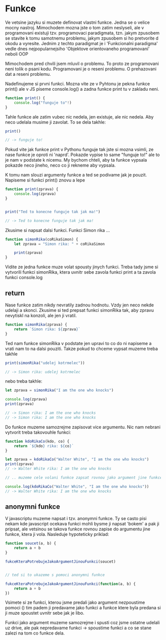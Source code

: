 # Funkce

Ve vetsine jazyku si muzete definovat vlastni funkce. Jedna se o velice mocny nastroj. Mimochodem mozna jste o tom zatim neslyseli, ale v programovani existuji tzv. programovaci paradigmata, tzn. jakym zpusobem se stavite k tomu samotnemu problemu, jakym zpusobem si ho pretvorite d okodu a vyresite. Jednim z techto paradigmat je i 'Funkcionalni paradigma' vedle dnes nejpopularnejsiho 'Objektove orientovaneho programovani' neboli OOP

Mimochodem pred chvili jsem mluvil o problemu. To proto ze programovani neni tolik o psani kodu. Programovani je o reseni problemu. O prehazovani dat a reseni problemu.

Nadefinujeme si prvni funkci. Mozna vite ze v Pyhtonu je pekna funkce print() ale v JS piseme console.log() a zadna funkce print tu v zakladu neni.

```js
function print() {
    console.log("funguje to"!)
}
```

Tahle funkce ale zatim vubec nic nedela, jen existuje, ale nic nedela.
Aby neco udelala musime ji zavolat.
To se dela takhle:

```js
print()

// -> funguje to!
```

Pokud vite jak funkce print v Pythonu funguje tak jste si mozna vsimli, ze nase funkce je oproti ni 'naprd'. Pokazde vypise to same "funguje to!" ale to je nam v podstate k nicemu. My bychom chteli, aby ta funkce vypsala pokazde neco jineho, neco co ji rekneme aby vypsala.

K tomu nam slouzi argumenty funkce a ted se podivame jak je pouzit.
Napiseme si funkci print() znovu a lepe

```js
function print(zprava) {
    console.log(zprava)
}


print("Ted to konecne funguje tak jak ma!")

// -> Ted to konecne funguje tak jak ma!
```

Zkusime si napsat dalsi funkci. Funkci Simon rika ...

```js
function simonRika(coRikaSimon) {
    let zprava = "Simon rika: " + coRikaSimon

    print(zprava)
}
```

Vidite ze jedna funkce muze volat spousty jinych funkci. Treba tady jsme si vytvorili funkci simonRika, ktera uvnitr sebe zavola funkci print a ta zavola funkci console.log

## return

Nase funkce zatim nikdy nevratily zadnou hodnotu. Vzdy jen neco nekde udelaji a skonci. Zkusime si ted prepsat funkci simonRika tak, aby zpravu nevytiskl na konzoli, ale jen ji vratil.


```js
function simonRika(zprava) {
    return `Simon rika: ${zprava}`
}
```

Ted nam funkce simonRika v podstate jen upravi to co do ni napiseme a vrati nam to na dalsi pouziti. Takze pokud to chceme vypsat muzeme treba takhle


```js
print(simonRika("udelej kotrmelec"))

// -> Simon rika: udelej kotrmelec
```

nebo treba takhle: 

```js
let zprava = simonRika("I am the one who knocks")

console.log(zprava)
print(zprava)

// -> Simon rika: I am the one who knocks
// -> Simon rika: I am the one who knocks
```

Do funkce muzeme samozrejme zapisovat vice argumentu.
Nic nam nebrani vytvorit treba takovouhle funkci:

```js
function kdoRikaCo(kdo, co) {
    return `${kdo} rika: ${co}`
}

let zprava = kdoRikaCo("Walter White", "I am the one who knocks")
print(zprava)
// -> Walter White rika: I am the one who knocks

// .. muzeme cele volani funkce zapsat rovnou jako argument jine funkce

console.log(kdoRikaCo("Walter White", "I am the one who knocks"))
// -> Walter White rika: I am the one who knocks
```

## anonymni funkce

V javascriptu muzeme napsat i tzv. anonymni funkce. Ty se casto pisi nekam kde javascript ocekava funkci mohli bysme ji napsat 'bokem' a pak ji pripsat, ale vetsinou se takova funkce rovnou zapise do argumentu jine funkce, ktera ji vola. 
Nasleduje hypoteticky priklad:

```js
function soucet(a, b) {
    return a + b
}

fukceKteraPotrebujeJakoArgumentJinouFunkci(soucet)


// ted si to ukazeme s pomoci anonymni funkce

fukceKteraPotrebujeJakoArgumentJinouFunkci(function(a, b) {
    return a + b
})
```

Vsimete si ze funkci, kterou jsme predali jako argument nezpoustime pomoci () tim padem ji predavame jako funkci a funkce ktere byla predana si ji muze spoustet uvnitr sebe jak je libo.

Funkci jako argument muzeme samozrejme i spusti coz jsme ostatne udelali uz drive, ale pak nepredavame funkci -> spoustime funkci a co se stane zalezi na tom co funkce dela.